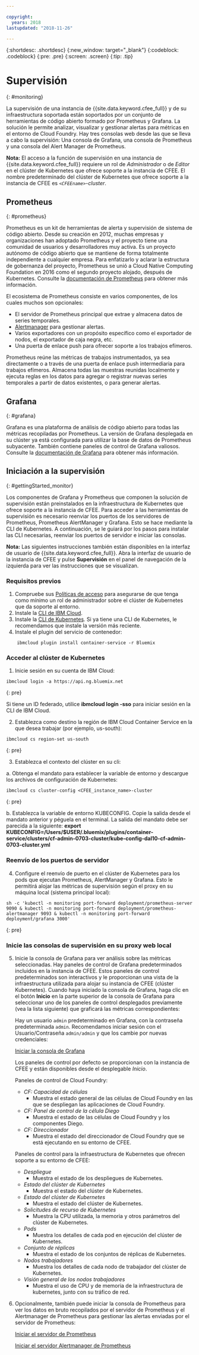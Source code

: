 ```yaml
---

copyright:
  years: 2018
lastupdated: "2018-11-26"

---
```


{:shortdesc: .shortdesc}
{:new_window: target="_blank"}
{:codeblock: .codeblock}
{:pre: .pre}
{:screen: .screen}
{:tip: .tip}

# Supervisión
{: #monitoring}

La supervisión de una instancia de {{site.data.keyword.cfee_full}} y de su infraestructura soportada están soportados por un conjunto de herramientas de código abierto formado por Prometheus y Grafana.  La solución le permite analizar, visualizar y gestionar alertas para métricas en el entorno de Cloud Foundry.  Hay tres consolas web desde las que se lleva a cabo la supervisión: Una consola de Grafana, una consola de Prometheus y una consola del Alert Manager de Prometheus.

**Nota:** El acceso a la función de supervisión en una instancia de {{site.data.keyword.cfee_full}} requiere un rol de _Administrador_ o de _Editor_ en el clúster de Kubernetes que ofrece soporte a la instancia de CFEE.  El nombre predeterminado del clúster de Kubernetes que ofrece soporte a la instancia de CFEE es _`<CFEEname>`-cluster_.

## Prometheus
{: #prometheus}

Prometheus es un kit de herramientas de alerta y supervisión de sistema de código abierto. Desde su creación en 2012, muchas empresas y organizaciones han adoptado Prometheus y el proyecto tiene una comunidad de usuarios y desarrolladores muy activa.
Es un proyecto autónomo de código abierto que se mantiene de forma totalmente independiente a cualquier empresa. Para enfatizarlo y aclarar la estructura de gobernanza del proyecto, Prometheus se unió a Cloud Native Computing Foundation en 2016 como el segundo proyecto alojado, después de Kubernetes. Consulte la [documentación de Prometheus](https://prometheus.io/docs/introduction/overview/) para obtener más información.

El ecosistema de Prometheus consiste en varios componentes, de los cuales muchos son opcionales:

* El servidor de Prometheus principal que extrae y almacena datos de series temporales.</li>
* [Alertmanager](https://prometheus.io/docs/alerting/alertmanager/) para gestionar alertas.</li>
* Varios exportadores con un propósito específico como el exportador de nodos, el exportador de caja negra, etc.</li>
* Una puerta de enlace push para ofrecer soporte a los trabajos efímeros.</li>

Prometheus reúne las métricas de trabajos instrumentados, ya sea directamente o a través de una puerta de enlace push intermediaria para trabajos efímeros. Almacena todas las muestras reunidas localmente y ejecuta reglas en los datos para agregar o registrar nuevas series temporales a partir de datos existentes, o para generar alertas.

## Grafana
{: #grafana}

Grafana es una plataforma de análisis de código abierto para todas las métricas recopiladas por Prometheus. La versión de Grafana desplegada en su clúster ya está configurada para utilizar la base de datos de Prometheus subyacente. También contiene paneles de control de Grafana valiosos.  Consulte la [documentación de Grafana](http://docs.grafana.org/guides/getting_started/) para obtener más información.

## Iniciación a la supervisión
{: #gettingStarted_monitor}

Los componentes de Grafana y Prometheus que componen la solución de supervisión están preinstalados en la infraestructura de Kubernetes que ofrece soporte a la instancia de CFEE.  Para acceder a las herramientas de supervisión es necesario reenviar los puertos de los servidores de Prometheus, Prometheus AlertManager y Grafana.  Esto se hace mediante la CLI de Kubernetes.
A continuación, se le guiará por los pasos para instalar las CLI necesarias, reenviar los puertos de servidor e iniciar las consolas.

**Nota:** Las siguientes instrucciones también están disponibles en la interfaz de usuario de {{site.data.keyword.cfee_full}}.  Abra la interfaz de usuario de la instancia de CFEE y pulse **Supervisión** en el panel de navegación de la izquierda para ver las instrucciones que se visualizan.

### Requisitos previos

1. Compruebe sus [Políticas de acceso](https://console.bluemix.net/iam/#/users) para asegurarse de que tenga como mínimo un rol de administrador sobre el clúster de Kubernetes que da soporte al entorno.
2. Instale la [CLI de IBM Cloud](https://console.bluemix.net/docs/cli/reference/ibmcloud/download_cli.html#install_use).
3. Instale la [CLI de Kubernetes](https://kubernetes.io/docs/tasks/tools/install-kubectl/).  Si ya tiene una CLI de Kubernetes, le recomendamos que instale la versión más reciente.
4. Instale el plugin del servicio de contenedor:
```
    ibmcloud plugin install container-service -r Bluemix
```

### Acceder al clúster de Kubernetes

1. Inicie sesión en su cuenta de IBM Cloud:

  ```
  ibmcloud login -a https://api.ng.bluemix.net
  ```
  {: pre}

  Si tiene un ID federado, utilice __ibmcloud login -sso__ para iniciar sesión en la CLI de IBM Cloud.

2. Establezca como destino la región de IBM Cloud Container Service en la que desea trabajar (por ejemplo, us-south):

  ```
  ibmcloud cs region-set us-south
  ```
  {: pre}

3. Establezca el contexto del clúster en su cli:

  a. Obtenga el mandato para establecer la variable de entorno y descargue los archivos de configuración de Kubernetes:

  ```
  ibmcloud cs cluster-config <CFEE_instance_name>-cluster
  ```
  {: pre}

  b. Establezca la variable de entorno KUBECONFIG. Copie la salida desde el mandato anterior y péguela en el terminal. La salida del mandato debe ser parecida a la siguiente:
  __export KUBECONFIG=/Users/$USER/.bluemix/plugins/container-service/clusters/cf-admin-0703-cluster/kube-config-dal10-cf-admin-0703-cluster.yml__

### Reenvío de los puertos de servidor
4. Configure el reenvío de puerto en el clúster de Kubernetes para los pods que ejecutan Prometheus, AlertManager y Grafana. Esto le permitirá alojar las métricas de supervisión según el proxy en su máquina local (sistema principal local):

  ```
  sh -c 'kubectl -n monitoring port-forward deployment/prometheus-server 9090 & kubectl -n monitoring port-forward deployment/prometheus-alertmanager 9093 & kubectl -n monitoring port-forward deployment/grafana 3000'
  ```
  {: pre}

### Inicie las consolas de supervisión en su proxy web local

5. Inicie la consola de Grafana para ver análisis sobre las métricas seleccionadas.  Hay paneles de control de Grafana predeterminados incluidos en la instancia de CFEE. Estos paneles de control predeterminados son interactivos y le proporcionan una vista de la infraestructura utilizada para alojar su instancia de CFEE (clúster Kubernetes). Cuando haya iniciado la consola de Grafana, haga clic en el botón **Inicio** en la parte superior de la consola de Grafana para seleccionar uno de los paneles de control desplegados previamente (vea la lista siguiente) que graficará las métricas correspondientes:

   Hay un usuario `admin` predeterminado en Grafana, con la contraseña predeterminada `admin`. Recomendamos iniciar sesión con el Usuario/Contraseña `admin/admin` y que los cambie por nuevas credenciales:

     [Iniciar la consola de Grafana](https://localhost:3000)

   Los paneles de control por defecto se proporcionan con la instancia de CFEE y están disponibles desde el desplegable _Inicio_.

    Paneles de control de Cloud Foundry:
   - _CF: Capacidad de células_ 
        - Muestra el estado general de las células de Cloud Foundry en las que se despliegan las aplicaciones de Cloud Foundry.
   - _CF: Panel de control de la célula Diego_ 
        - Muestra el estado de las células de Cloud Foundry y los componentes Diego.
   - _CF: Direccionador_ 
        - Muestra el estado del direccionador de Cloud Foundry que se está ejecutando en su entorno de CFEE.
  
   Paneles de control para la infraestructura de Kubernetes que ofrecen soporte a su entorno de CFEE:
   - _Despliegue_ 
        - Muestra el estado de los despliegues de Kubernetes.
   - _Estado del clúster de Kubernetes_ 
        - Muestra el estado del clúster de Kubernetes.
   - _Estado del clúster de Kubernetes_ 
        - Muestra el estado del clúster de Kubernetes.
   - _Solicitudes de recurso de Kubernetes_ 
        - Muestra la CPU utilizada, la memoria y otros parámetros del clúster de Kubernetes.
   - _Pods_ 
        - Muestra los detalles de cada pod en ejecución del clúster de Kubernetes.
   - _Conjunto de réplicas_ 
        - Muestra el estado de los conjuntos de réplicas de Kubernetes.       
   - _Nodos trabajadores_ 
        - Muestra los detalles de cada nodo de trabajador del clúster de Kubernetes.
   - _Visión general de los nodos trabajadores_ 
        - Muestra el uso de CPU y de memoria de la infraestructura de kubernetes, junto con su tráfico de red.

6. Opcionalmente, también puede iniciar la consola de Prometheus para ver los datos en bruto recopilados por el servidor de Prometheus y el Alertmanager de Prometheus para gestionar las alertas enviadas por el servidor de Prometheus:

     [Iniciar el servidor de Prometheus](https://localhost:9090)

     [Iniciar el servidor Alertmanager de Prometheus](https://localhost:9093)
